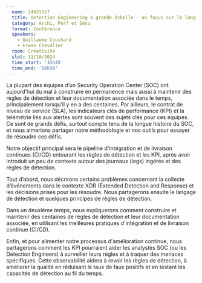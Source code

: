 ```yaml
---
  name: 24d2t3s7
  title: Detection Engineering à grande échelle - un focus sur le long terme
  category: Archi, Perf et Sécu
  format: Conférence
  speakers: 
    - Guillaume Couchard
    - Erwan Chevalier
  room: Créativité
  slot: 11/10/2024
  time_start: '15h45'
  time_end: '16h30'
---
```

La plupart des équipes d’un Security Operation Center (SOC) ont aujourd’hui du mal à construire en permanence mais aussi à maintenir des règles de détection et leur documentation associée dans le temps, principalement lorsqu’il y en a des centaines. Par ailleurs, le contrat de niveau de service (SLA), les indicateurs clés de performance (KPI) et la télémétrie liés aux alertes sont souvent des sujets clés pour ces équipes. Ce sont de grands défis, surtout compte tenu de la longue histoire du SOC, et nous aimerions partager notre méthodologie et nos outils pour essayer de résoudre ces défis.

Notre objectif principal sera le pipeline d'intégration et de livraison continues (CI/CD) entourant les règles de détection et les KPI, après avoir introduit un peu de contexte autour des journaux (logs) ingérés et des règles de détection.

Tout d’abord, nous décrirons certains problèmes concernant la collecte d’événements dans le contexte XDR (Extended Detection and Response) et les décisions prises pour les résoudre. Nous partagerons ensuite le langage de détection et quelques principes de règles de détection.

Dans un deuxième temps, nous expliquerons comment construire et maintenir des centaines de règles de détection et leur documentation associée, en utilisant les meilleures pratiques d'intégration et de livraison continue (CI/CD).

Enfin, et pour alimenter notre processus d'amélioration continue, nous partagerons comment les KPI pourraient aider les analystes SOC (ou les Detection Engineers) à surveiller leurs règles et à traquer des menaces spécifiques. Cette observabilité aidera à revoir les règles de détection, à améliorer la qualité en réduisant le taux de faux positifs et en testant les capacités de détection au fil du temps.
